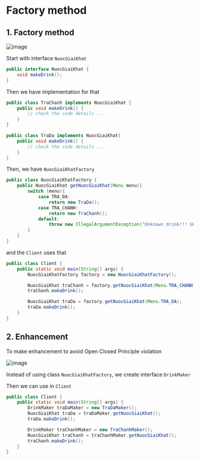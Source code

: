 # Factory method

## 1. Factory method

![image](https://github.com/tuanmhoang/design-patterns-practice/assets/37680968/9dcf852f-0a80-4236-aa0c-356c24f4a338)

Start with interface `NuocGiaiKhat`

```java
public interface NuocGiaiKhat {
    void makeDrink();
}
```

Then we have implementation for that

```java
public class TraChanh implements NuocGiaiKhat {
    public void makeDrink() {
        // check the code details ...
    }
}
```

```java
public class TraDa implements NuocGiaiKhat{
    public void makeDrink() {
        // check the code details ...
    }
}
```

Then, we have `NuocGiaiKhatFactory`

```java
public class NuocGiaiKhatFactory {
    public NuocGiaiKhat getNuocGiaiKhat(Menu menu){
        switch (menu){
            case TRA_DA:
                return new TraDa();
            case TRA_CHANH:
                return new TraChanh();
            default:
                throw new IllegalArgumentException("Unknown drink!!! Uong vo dau bung do!");
        }
    }
}
```

and the `Client` uses that

```java
public class Client {
    public static void main(String[] args) {
        NuocGiaiKhatFactory factory = new NuocGiaiKhatFactory();

        NuocGiaiKhat traChanh = factory.getNuocGiaiKhat(Menu.TRA_CHANH);
        traChanh.makeDrink();

        NuocGiaiKhat traDa = factory.getNuocGiaiKhat(Menu.TRA_DA);
        traDa.makeDrink();
    }
}
```

## 2. Enhancement

To make enhancement to avoid Open Closed Principle violation

![image](https://github.com/tuanmhoang/design-patterns-practice/assets/37680968/9d8c4160-f38e-4d28-8c0f-f3dc3283970e)

Instead of using class `NuocGiaiKhatFactory`, we create interface `DrinkMaker`

Then we can use in `Client`

```java
public class Client {
    public static void main(String[] args) {
        DrinkMaker traDaMaker = new TraDaMaker();
        NuocGiaiKhat traDa = traDaMaker.getNuocGiaiKhat();
        traDa.makeDrink();

        DrinkMaker traChanhMaker = new TraChanhMaker();
        NuocGiaiKhat traChanh = traChanhMaker.getNuocGiaiKhat();
        traChanh.makeDrink();
    }
}
```
 